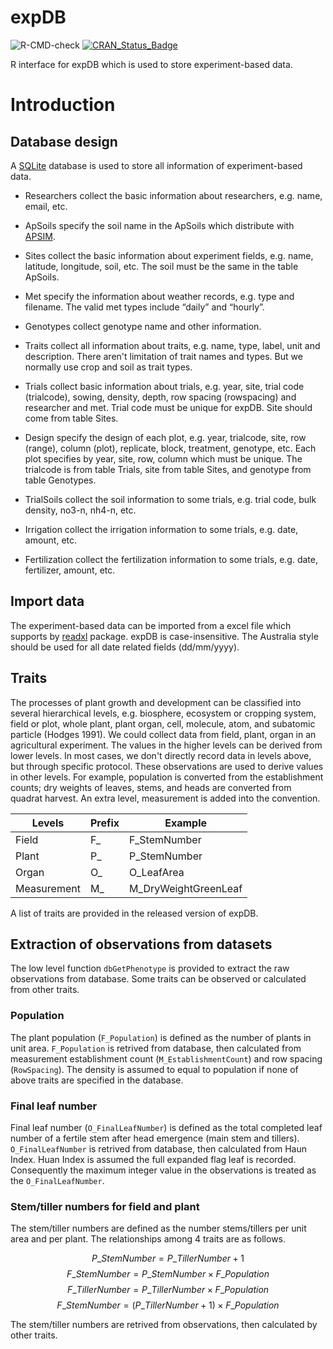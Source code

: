 # expDB

![R-CMD-check](https://github.com/byzheng/expDB/workflows/R-CMD-check/badge.svg)
[![CRAN_Status_Badge](http://www.r-pkg.org/badges/version/expDB)](https://cran.r-project.org/package=expDB)


R interface for expDB which is used to store experiment-based data.


# Introduction



## Database design

A [SQLite](http://www.sqlite.org) database is used to store all information of experiment-based data. 

* Researchers collect the basic information about researchers, e.g. name, email, etc.
* ApSoils specify the soil name in the ApSoils which distribute with [APSIM](http://www.apsim.info).

* Sites collect the basic information about experiment fields, e.g. name, latitude, longitude, soil, etc. The soil must be the same in the table ApSoils.
* Met specify the information about weather records, e.g. type and filename. The valid met types include “daily” and “hourly”.
* Genotypes collect genotype name and other information.
* Traits collect all information about traits, e.g. name, type, label, unit and description. There aren't limitation of trait names and types. But we normally use crop and soil as trait types.
* Trials collect basic information about trials, e.g. year, site, trial code (trialcode), sowing, density, depth, row spacing (rowspacing) and researcher and met. Trial code must be unique for expDB. Site should come from table Sites.
* Design specify the design of each plot, e.g. year, trialcode, site, row (range), column (plot), replicate, block, treatment, genotype, etc. Each plot specifies by year, site, row, column which must be unique. The trialcode is from table Trials, site from table Sites, and genotype from table Genotypes.
* TrialSoils collect the soil information to some trials, e.g. trial code, bulk density, no3-n, nh4-n, etc.
* Irrigation collect the irrigation information to some trials, e.g. date, amount, etc.
* Fertilization collect the fertilization information to some trials, e.g. date, fertilizer, amount, etc.

## Import data

The experiment-based data can be imported from a excel file which supports by [readxl](https://cran.r-project.org/web/packages/readxl/index.html) package. expDB is case-insensitive. The Australia style should be used for all date related fields (dd/mm/yyyy).

## Traits
The processes of plant growth and development can be classified into several hierarchical levels, e.g. biosphere, ecosystem or cropping system, field or plot, whole plant, plant organ, cell, molecule, atom, and subatomic particle (Hodges 1991). We could collect data from field, plant, organ in an agricultural experiment. The values in the higher levels can be derived from lower levels. In most cases, we don't directly record data in levels above, but through specific protocol. These observations are used to derive values in other levels. For example, population is converted from the establishment counts; dry weights of leaves, stems, and heads are converted from quadrat harvest. An extra level, measurement is added into the convention.

|Levels      | Prefix | Example              |
|------------|--------|----------------------|
|Field       | F_     | F_StemNumber         |
|Plant       | P_     | P_StemNumber         |
|Organ       | O_     | O_LeafArea           |
|Measurement | M_     | M_DryWeightGreenLeaf |

A list of traits are provided in the released version of expDB.

## Extraction of observations from datasets
The low level function `dbGetPhenotype` is provided to extract the raw observations from database. Some traits can be observed or calculated from other traits. 

### Population
The plant population (`F_Population`) is defined as the number of plants in unit area. `F_Population` is retrived from database, then calculated from measurement establishment count (`M_EstablishmentCount`) and row spacing (`RowSpacing`). The density is assumed to equal to population if none of above traits are specified in the database.

### Final leaf number
Final leaf number (`O_FinalLeafNumber`) is defined as the total completed leaf number of a fertile stem after head emergence (main stem and tillers). `O_FinalLeafNumber` is retrived from database, then calculated from Haun Index. Huan Index is assumed the full expanded flag leaf is recorded. Consequently the maximum integer value in the observations is treated as the `O_FinalLeafNumber`.

### Stem/tiller numbers for field and plant
The stem/tiller numbers are defined as the number stems/tillers per unit area and per plant. The relationships among 4 traits are as follows.

$$P\_StemNumber = P\_TillerNumber + 1$$
$$F\_StemNumber = P\_StemNumber \times F\_Population$$
$$F\_TillerNumber = P\_TillerNumber \times F\_Population$$
$$F\_StemNumber = (P\_TillerNumber + 1) \times F\_Population$$

The stem/tiller numbers are retrived from observations, then calculated by other traits. 

